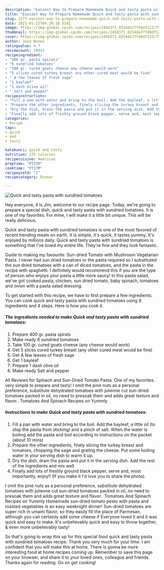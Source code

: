 ```yaml
---
description: "Easiest Way to Prepare Homemade Quick and tasty pasta with sundried tomatoes"
title: "Easiest Way to Prepare Homemade Quick and tasty pasta with sundried tomatoes"
slug: 1277-easiest-way-to-prepare-homemade-quick-and-tasty-pasta-with-sundried-tomatoes
date: 2021-01-22T04:20:18.514Z
image: https://img-global.cpcdn.com/recipes/2458371_0254da77fd9df122/751x532cq70/quick-and-tasty-pasta-with-sundried-tomatoes-recipe-main-photo.jpg
thumbnail: https://img-global.cpcdn.com/recipes/2458371_0254da77fd9df122/751x532cq70/quick-and-tasty-pasta-with-sundried-tomatoes-recipe-main-photo.jpg
cover: https://img-global.cpcdn.com/recipes/2458371_0254da77fd9df122/751x532cq70/quick-and-tasty-pasta-with-sundried-tomatoes-recipe-main-photo.jpg
author: Jose Nunez
ratingvalue: 4.7
reviewcount: 19933
recipeingredient:
- "400 gr. pasta spirals"
- "6 sundried tomatoes"
- "100 gr. cured goats cheese any cheese would work"
- "5 slices cured turkey breast any other cured meat would be fine"
- " A few leaves of fresh sage"
- "1 bayleaf"
- "1 dash olive oil"
- " Salt and pepper"
recipeinstructions:
- "Fill a pan with water and bring to the boil. Add the bayleaf, a little oil (to stop the pasta from sticking) and a pinch of salt. When the water is boiling add the pasta and boil according to instructions on the packet (about 10 mins)"
- "Prepare the other ingredients, finely slicing the turkey breast and tomatoes, chopping the sage and grating the cheese. Put some boiling water in your serving dish to warm it up."
- "Dry the dish, drain the pasta and put it in the serving dish. Add the rest of the ingredients and mix well"
- "Finally add lots of freshly ground black pepper, serve and, most importantly, enjoy!! (If you make it I&#39;d love you to share the photo)."
categories:
- Recipe
tags:
- quick
- and
- tasty

katakunci: quick and tasty 
nutrition: 275 calories
recipecuisine: American
preptime: "PT25M"
cooktime: "PT37M"
recipeyield: "2"
recipecategory: Dinner

---
```



![Quick and tasty pasta with sundried tomatoes](https://img-global.cpcdn.com/recipes/2458371_0254da77fd9df122/751x532cq70/quick-and-tasty-pasta-with-sundried-tomatoes-recipe-main-photo.jpg)

Hey everyone, it is Jim, welcome to our recipe page. Today, we're going to prepare a special dish, quick and tasty pasta with sundried tomatoes. It is one of my favorites. For mine, I will make it a little bit unique. This will be really delicious.

Quick and tasty pasta with sundried tomatoes is one of the most favored of recent trending meals on earth. It is simple, it's quick, it tastes yummy. It's enjoyed by millions daily. Quick and tasty pasta with sundried tomatoes is something that I've loved my entire life. They're fine and they look fantastic.

Guide to making my favourite: Sun-dried Tomato with Mushroom Vegetarian Pasta. I never had sun dried tomatoes or the pasta required so I substituted the sun dried tomatoes with a can of diced tomatoes, and the pasta in the recipe with spaghetti. I definitely would recommend this if you are the type of person who enjoys your pasta a little more saucy! In this pasta salad, we&#39;ve got cooked pasta, chicken, sun dried tomato, baby spinach, tomatoes and onion with a pasta salad dressing.


To get started with this recipe, we have to first prepare a few ingredients. You can cook quick and tasty pasta with sundried tomatoes using 8 ingredients and 4 steps. Here is how you cook it.

<!--inarticleads1-->

##### The ingredients needed to make Quick and tasty pasta with sundried tomatoes:

1. Prepare 400 gr. pasta spirals
1. Make ready 6 sundried tomatoes
1. Take 100 gr. cured goats cheese (any cheese would work)
1. Get 5 slices cured turkey breast (any other cured meat would be fine)
1. Get  A few leaves of fresh sage
1. Get 1 bayleaf
1. Prepare 1 dash olive oil
1. Make ready  Salt and pepper


All Reviews for Spinach and Sun-Dried Tomato Pasta. One of my favorites. very simple to prepare and tasty! I omit the pine nuts as a personal preference, substitute dehydrated tomatoes with julienne cut sun-dried tomatoes packed in oil, no need to presoak them and adds great texture and flavor.. Tomatoes And Spinach Recipes on Yummly 

<!--inarticleads2-->

##### Instructions to make Quick and tasty pasta with sundried tomatoes:

1. Fill a pan with water and bring to the boil. Add the bayleaf, a little oil (to stop the pasta from sticking) and a pinch of salt. When the water is boiling add the pasta and boil according to instructions on the packet (about 10 mins)
1. Prepare the other ingredients, finely slicing the turkey breast and tomatoes, chopping the sage and grating the cheese. Put some boiling water in your serving dish to warm it up.
1. Dry the dish, drain the pasta and put it in the serving dish. Add the rest of the ingredients and mix well
1. Finally add lots of freshly ground black pepper, serve and, most importantly, enjoy!! (If you make it I&#39;d love you to share the photo).


I omit the pine nuts as a personal preference, substitute dehydrated tomatoes with julienne cut sun-dried tomatoes packed in oil, no need to presoak them and adds great texture and flavor.. Tomatoes And Spinach Recipes on Yummly Homemade sun-dried tomato pesto with pasta and roasted vegetables is an easy weeknight dinner! Sun-dried tomatoes are super rich in umami flavor, so they easily fill the place of Parmesan, although you can certainly add some cheese if Everyone loved it and it was quick and easy to make. It&#39;s unbelievably quick and easy to throw together, &amp; even more unbelievably tasty! 

So that's going to wrap this up for this special food quick and tasty pasta with sundried tomatoes recipe. Thank you very much for your time. I am confident that you will make this at home. There is gonna be more interesting food at home recipes coming up. Remember to save this page on your browser, and share it to your loved ones, colleague and friends. Thanks again for reading. Go on get cooking!
